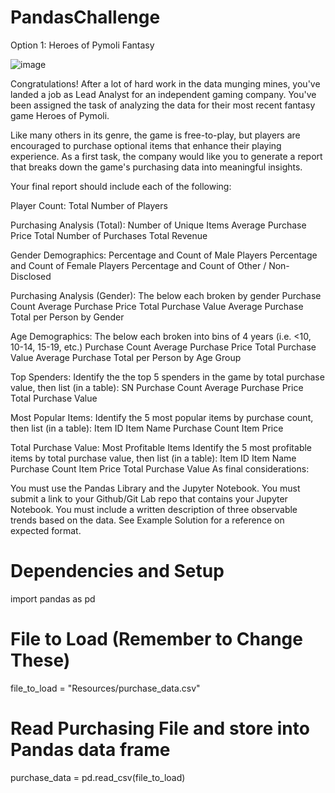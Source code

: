 # PandasChallenge
Option 1: Heroes of Pymoli
Fantasy

![image](https://user-images.githubusercontent.com/81592631/116800176-9ed8f100-aacc-11eb-840a-88524555a579.png)



Congratulations! After a lot of hard work in the data munging mines, you've landed a job as Lead Analyst for an independent gaming company. You've been assigned the task of analyzing the data for their most recent fantasy game Heroes of Pymoli.

Like many others in its genre, the game is free-to-play, but players are encouraged to purchase optional items that enhance their playing experience. As a first task, the company would like you to generate a report that breaks down the game's purchasing data into meaningful insights.

Your final report should include each of the following:

Player Count:
Total Number of Players

Purchasing Analysis (Total):
Number of Unique Items
Average Purchase Price
Total Number of Purchases
Total Revenue

Gender Demographics:
Percentage and Count of Male Players
Percentage and Count of Female Players
Percentage and Count of Other / Non-Disclosed

Purchasing Analysis (Gender):
The below each broken by gender
Purchase Count
Average Purchase Price
Total Purchase Value
Average Purchase Total per Person by Gender

Age Demographics:
The below each broken into bins of 4 years (i.e. <10, 10-14, 15-19, etc.)
Purchase Count
Average Purchase Price
Total Purchase Value
Average Purchase Total per Person by Age Group

Top Spenders:
Identify the the top 5 spenders in the game by total purchase value, then list (in a table):
SN
Purchase Count
Average Purchase Price
Total Purchase Value

Most Popular Items:
Identify the 5 most popular items by purchase count, then list (in a table):
Item ID
Item Name
Purchase Count
Item Price

Total Purchase Value:
Most Profitable Items
Identify the 5 most profitable items by total purchase value, then list (in a table):
Item ID
Item Name
Purchase Count
Item Price
Total Purchase Value
As final considerations:

You must use the Pandas Library and the Jupyter Notebook.
You must submit a link to your Github/Git Lab repo that contains your Jupyter Notebook.
You must include a written description of three observable trends based on the data.
See Example Solution for a reference on expected format.


# Dependencies and Setup
import pandas as pd

# File to Load (Remember to Change These)
file_to_load = "Resources/purchase_data.csv"

# Read Purchasing File and store into Pandas data frame
purchase_data = pd.read_csv(file_to_load)
